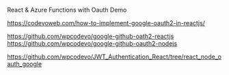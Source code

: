 React & Azure Functions with Oauth Demo

https://codevoweb.com/how-to-implement-google-oauth2-in-reactjs/

https://github.com/wpcodevo/google-github-oath2-reactjs
https://github.com/wpcodevo/google-github-oauth2-nodejs



https://github.com/wpcodevo/JWT_Authentication_React/tree/react_node_oauth_google

